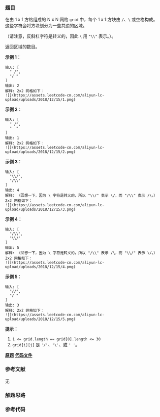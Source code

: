 ### 题目
在由 1 x 1 方格组成的 N x N 网格 `grid` 中，每个 1 x 1 方块由 `/`、`\`
或空格构成。这些字符会将方块划分为一些共边的区域。

（请注意，反斜杠字符是转义的，因此 `\` 用 `"\\"` 表示。）。

返回区域的数目。



**示例 1：**

    
    
    输入: [
      " /",
      "/ "
    ]
    输出: 2
    解释: 2x2 网格如下：
    ![](https://assets.leetcode-cn.com/aliyun-lc-upload/uploads/2018/12/15/1.png)

**示例 2：**

    
    
    输入: [
      " /",
      "  "
    ]
    输出: 1
    解释: 2x2 网格如下：
    ![](https://assets.leetcode-cn.com/aliyun-lc-upload/uploads/2018/12/15/2.png)

**示例 3：**

    
    
    输入: [
      "\\/",
      "/\\"
    ]
    输出: 4
    解释: （回想一下，因为 \ 字符是转义的，所以 "\\/" 表示 \/，而 "/\\" 表示 /\。）
    2x2 网格如下：
    ![](https://assets.leetcode-cn.com/aliyun-lc-upload/uploads/2018/12/15/3.png)

**示例 4：**

    
    
    输入: [
      "/\\",
      "\\/"
    ]
    输出: 5
    解释: （回想一下，因为 \ 字符是转义的，所以 "/\\" 表示 /\，而 "\\/" 表示 \/。）
    2x2 网格如下：
    ![](https://assets.leetcode-cn.com/aliyun-lc-upload/uploads/2018/12/15/4.png)

**示例 5：**

    
    
    输入: [
      "//",
      "/ "
    ]
    输出: 3
    解释: 2x2 网格如下：
    ![](https://assets.leetcode-cn.com/aliyun-lc-upload/uploads/2018/12/15/5.png)
    



**提示：**

  1. `1 <= grid.length == grid[0].length <= 30`
  2. `grid[i][j]` 是 `'/'`、`'\'`、或 `' '`。

 **[原题](https://leetcode-cn.com/problems/regions-cut-by-slashes/)**    **[代码文件]()**


### 参考文献
无

### 解题思路




### 参考代码

```go


```




